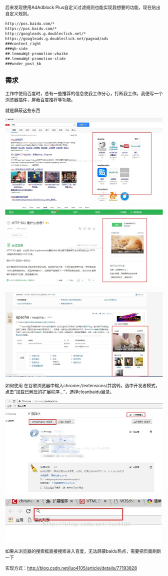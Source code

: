 后来发现使用AdAdblock Plus自定义过滤规则也能实现我想要的功能，现在贴出自定义规则。

```
http://pos.baidu.com/*
https://pos.baidu.com/*
http://googleads.g.doubleclick.net/*
https://googleads.g.doubleclick.net/pagead/ads
###content_right
###qb-side
##.lemmaWgt-promotion-vbaike
##.lemmaWgt-promotion-slide
###under_post_kb
```

## 需求

工作中使用百度时，总有一些推荐的信息使我工作分心，打断我工作。我便写一个浏览器插件，屏蔽百度推荐等功能。

就是屏蔽这些东西

![](doc/image/20170815154738654.jpeg)

![](doc/image/20170815154816855.jpeg)

![](doc/image/20170815154844775.jpeg)

如何使用
在谷歌浏览器中输入chrome://extensions/并跳转。选中开发者模式，点击“加载已解压的扩展程序…”，选择cleanbaidu目录。

![](doc/image/20170815155141663.jpeg)

![](doc/image/20170815155229988.jpeg)

如果从浏览器的搜索框直接搜索进入百度，无法屏蔽baidu热点，需要把页面刷新一下




实现方式：http://blog.csdn.net/luo4105/article/details/77193828

